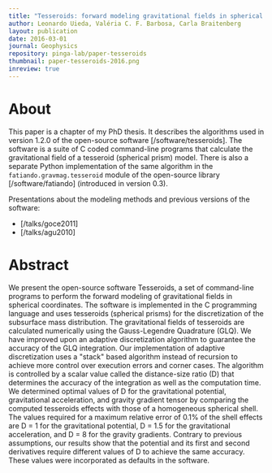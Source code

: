 ```yaml
---
title: "Tesseroids: forward modeling gravitational fields in spherical coordinates"
author: Leonardo Uieda, Valéria C. F. Barbosa, Carla Braitenberg
layout: publication
date: 2016-03-01
journal: Geophysics
repository: pinga-lab/paper-tesseroids
thumbnail: paper-tesseroids-2016.png
inreview: true
---
```


# About

This paper is a chapter of my PhD thesis.
It describes the algorithms used in version 1.2.0 of the open-source
software [/software/tesseroids].
The software is a suite of C coded command-line programs that calculate the
gravitational field of a tesseroid (spherical prism) model.
There is also a separate Python implementation of the same algorithm in the
`fatiando.gravmag.tesseroid` module of the open-source library
[/software/fatiando] (introduced in version 0.3).

Presentations about the modeling methods and previous versions of the software:

* [/talks/goce2011]
* [/talks/agu2010]


# Abstract

We present the open-source software Tesseroids, a set of command-line programs
to perform the forward modeling of gravitational fields in spherical
coordinates.  The software is implemented in the C programming language and
uses tesseroids (spherical prisms) for the discretization of the subsurface
mass distribution.  The gravitational fields of tesseroids are calculated
numerically using the Gauss-Legendre Quadrature (GLQ).  We have improved upon
an adaptive discretization algorithm to guarantee the accuracy of the GLQ
integration.  Our implementation of adaptive discretization uses a "stack"
based algorithm instead of recursion to achieve more control over execution
errors and corner cases.  The algorithm is controlled by a scalar value called
the distance-size ratio (D) that determines the accuracy of the integration as
well as the computation time.  We determined optimal values of D for the
gravitational potential, gravitational acceleration, and gravity gradient
tensor by comparing the computed tesseroids effects with those of a homogeneous
spherical shell.  The values required for a maximum relative error of 0.1% of
the shell effects are D = 1 for the gravitational potential, D = 1.5 for the
gravitational acceleration, and D = 8 for the gravity gradients.  Contrary to
previous assumptions, our results show that the potential and its first and
second derivatives require different values of D to achieve the same accuracy.
These values were incorporated as defaults in the software.
